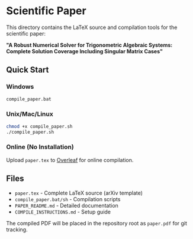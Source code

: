 # Scientific Paper

This directory contains the LaTeX source and compilation tools for the scientific paper:

**"A Robust Numerical Solver for Trigonometric Algebraic Systems: Complete Solution Coverage Including Singular Matrix Cases"**

## Quick Start

### Windows
```cmd
compile_paper.bat
```

### Unix/Mac/Linux  
```bash
chmod +x compile_paper.sh
./compile_paper.sh
```

### Online (No Installation)
Upload `paper.tex` to [Overleaf](https://www.overleaf.com/) for online compilation.

## Files
- `paper.tex` - Complete LaTeX source (arXiv template)
- `compile_paper.bat/sh` - Compilation scripts
- `PAPER_README.md` - Detailed documentation
- `COMPILE_INSTRUCTIONS.md` - Setup guide

The compiled PDF will be placed in the repository root as `paper.pdf` for git tracking.
